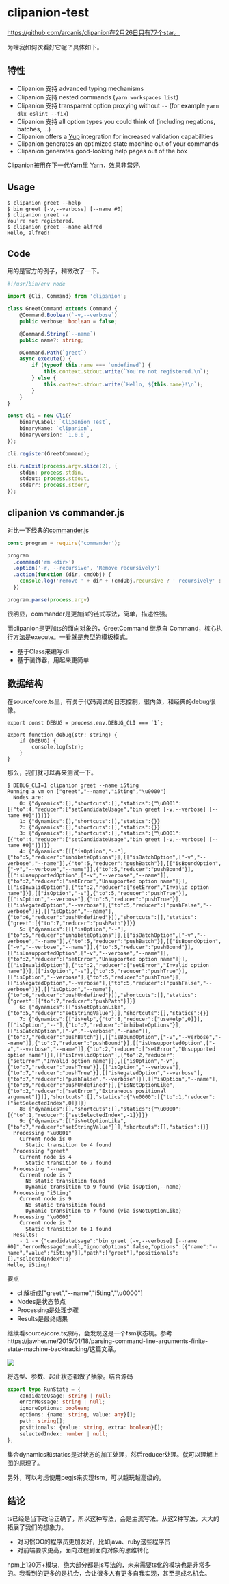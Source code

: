 # clipanion-test

https://github.com/arcanis/clipanion在2月26日只有77个star。

为啥我如何次看好它呢？具体如下。

## 特性

- Clipanion 支持 advanced typing mechanisms
- Clipanion 支持 nested commands (`yarn workspaces list`)
- Clipanion 支持 transparent option proxying without `--` (for example `yarn dlx eslint --fix`)
- Clipanion 支持 all option types you could think of (including negations, batches, ...)
- Clipanion offers a [Yup](https://github.com/jquense/yup) integration for increased validation capabilities
- Clipanion generates an optimized state machine out of your commands
- Clipanion generates good-looking help pages out of the box

Clipanion被用在下一代Yarn里 [Yarn](https://github.com/yarnpkg/berry)，效果非常好.

## Usage

```
$ clipanion greet --help
$ bin greet [-v,--verbose] [--name #0]
$ clipanion greet -v
You're not registered.
$ clipanion greet --name alfred
Hello, alfred!
```

## Code

用的是官方的例子，稍微改了一下。

```ts
#!/usr/bin/env node

import {Cli, Command} from 'clipanion';

class GreetCommand extends Command {
    @Command.Boolean(`-v,--verbose`)
    public verbose: boolean = false;

    @Command.String(`--name`)
    public name?: string;

    @Command.Path(`greet`)
    async execute() {
        if (typeof this.name === `undefined`) {
            this.context.stdout.write(`You're not registered.\n`);
        } else {
            this.context.stdout.write(`Hello, ${this.name}!\n`);
        }
    }
}

const cli = new Cli({
    binaryLabel: `Clipanion Test`,
    binaryName: `clipanion`,
    binaryVersion: `1.0.0`,
});

cli.register(GreetCommand);

cli.runExit(process.argv.slice(2), {
    stdin: process.stdin,
    stdout: process.stdout,
    stderr: process.stderr,
});
```
## clipanion vs commander.js

对比一下经典的[commander.js](https://github.com/tj/commander.js)

```js
const program = require('commander');

program
  .command('rm <dir>')
  .option('-r, --recursive', 'Remove recursively')
  .action(function (dir, cmdObj) {
    console.log('remove ' + dir + (cmdObj.recursive ? ' recursively' : ''))
  })

program.parse(process.argv)
```

很明显，commander是更加js的链式写法，简单，描述性强。

而clipanion是更加ts的面向对象的，GreetCommand 继承自 Command，核心执行方法是execute。一看就是典型的模板模式。

- 基于Class来编写cli
- 基于装饰器，用起来更简单

## 数据结构

在source/core.ts里，有关于代码调试的日志控制，很内敛，和经典的debug很像。

```
export const DEBUG = process.env.DEBUG_CLI === `1`;

export function debug(str: string) {
    if (DEBUG) {
        console.log(str);
    }
}
```

那么，我们就可以再来测试一下。

```
$ DEBUG_CLI=1 clipanion greet --name i5ting
Running a vm on ["greet","--name","i5ting","\u0000"]
  Nodes are:
    0: {"dynamics":[],"shortcuts":[],"statics":{"\u0001":[{"to":4,"reducer":["setCandidateUsage","bin greet [-v,--verbose] [--name #0]"]}]}}
    1: {"dynamics":[],"shortcuts":[],"statics":{}}
    2: {"dynamics":[],"shortcuts":[],"statics":{}}
    3: {"dynamics":[],"shortcuts":[],"statics":{"\u0001":[{"to":4,"reducer":["setCandidateUsage","bin greet [-v,--verbose] [--name #0]"]}]}}
    4: {"dynamics":[[["isOption","--"],{"to":5,"reducer":"inhibateOptions"}],[["isBatchOption",["-v","--verbose","--name"]],{"to":5,"reducer":"pushBatch"}],[["isBoundOption",["-v","--verbose","--name"]],{"to":5,"reducer":"pushBound"}],[["isUnsupportedOption",["-v","--verbose","--name"]],{"to":2,"reducer":["setError","Unsupported option name"]}],[["isInvalidOption"],{"to":2,"reducer":["setError","Invalid option name"]}],[["isOption","-v"],{"to":5,"reducer":"pushTrue"}],[["isOption","--verbose"],{"to":5,"reducer":"pushTrue"}],[["isNegatedOption","--verbose"],{"to":5,"reducer":["pushFalse","--verbose"]}],[["isOption","--name"],{"to":6,"reducer":"pushUndefined"}]],"shortcuts":[],"statics":{"greet":[{"to":7,"reducer":"pushPath"}]}}
    5: {"dynamics":[[["isOption","--"],{"to":5,"reducer":"inhibateOptions"}],[["isBatchOption",["-v","--verbose","--name"]],{"to":5,"reducer":"pushBatch"}],[["isBoundOption",["-v","--verbose","--name"]],{"to":5,"reducer":"pushBound"}],[["isUnsupportedOption",["-v","--verbose","--name"]],{"to":2,"reducer":["setError","Unsupported option name"]}],[["isInvalidOption"],{"to":2,"reducer":["setError","Invalid option name"]}],[["isOption","-v"],{"to":5,"reducer":"pushTrue"}],[["isOption","--verbose"],{"to":5,"reducer":"pushTrue"}],[["isNegatedOption","--verbose"],{"to":5,"reducer":["pushFalse","--verbose"]}],[["isOption","--name"],{"to":6,"reducer":"pushUndefined"}]],"shortcuts":[],"statics":{"greet":[{"to":7,"reducer":"pushPath"}]}}
    6: {"dynamics":[["isNotOptionLike",{"to":5,"reducer":"setStringValue"}]],"shortcuts":[],"statics":{}}
    7: {"dynamics":[["isHelp",{"to":8,"reducer":["useHelp",0]}],[["isOption","--"],{"to":7,"reducer":"inhibateOptions"}],[["isBatchOption",["-v","--verbose","--name"]],{"to":7,"reducer":"pushBatch"}],[["isBoundOption",["-v","--verbose","--name"]],{"to":7,"reducer":"pushBound"}],[["isUnsupportedOption",["-v","--verbose","--name"]],{"to":2,"reducer":["setError","Unsupported option name"]}],[["isInvalidOption"],{"to":2,"reducer":["setError","Invalid option name"]}],[["isOption","-v"],{"to":7,"reducer":"pushTrue"}],[["isOption","--verbose"],{"to":7,"reducer":"pushTrue"}],[["isNegatedOption","--verbose"],{"to":7,"reducer":["pushFalse","--verbose"]}],[["isOption","--name"],{"to":9,"reducer":"pushUndefined"}],["isNotOptionLike",{"to":2,"reducer":["setError","Extraneous positional argument"]}]],"shortcuts":[],"statics":{"\u0000":[{"to":1,"reducer":["setSelectedIndex",0]}]}}
    8: {"dynamics":[],"shortcuts":[],"statics":{"\u0000":[{"to":1,"reducer":["setSelectedIndex",-1]}]}}
    9: {"dynamics":[["isNotOptionLike",{"to":7,"reducer":"setStringValue"}]],"shortcuts":[],"statics":{}}
  Processing "\u0001"
    Current node is 0
      Static transition to 4 found
  Processing "greet"
    Current node is 4
      Static transition to 7 found
  Processing "--name"
    Current node is 7
      No static transition found
      Dynamic transition to 9 found (via isOption,--name)
  Processing "i5ting"
    Current node is 9
      No static transition found
      Dynamic transition to 7 found (via isNotOptionLike)
  Processing "\u0000"
    Current node is 7
      Static transition to 1 found
  Results:
    - 1 -> {"candidateUsage":"bin greet [-v,--verbose] [--name #0]","errorMessage":null,"ignoreOptions":false,"options":[{"name":"--name","value":"i5ting"}],"path":["greet"],"positionals":[],"selectedIndex":0}
Hello, i5ting!
```

要点

- cli解析成["greet","--name","i5ting","\u0000"]
- Nodes是状态节点
- Processing是处理步骤
- Results是最终结果

继续看source/core.ts源码，会发现这是一个fsm状态机。参考https://jawher.me/2015/01/18/parsing-command-line-arguments-finite-state-machine-backtracking/这篇文章。

![](./fsm.png)

将选型、参数、起止状态都做了抽象。结合源码

```ts
export type RunState = {
    candidateUsage: string | null;
    errorMessage: string | null;
    ignoreOptions: boolean;
    options: {name: string, value: any}[];
    path: string[];
    positionals: {value: string, extra: boolean}[];
    selectedIndex: number | null;
};
```

集合dynamics和statics是对状态的加工处理，然后reducer处理。就可以理解上图的原理了。

另外，可以考虑使用pegjs来实现fsm，可以越玩越高级的。

## 结论

ts已经是当下政治正确了，所以这种写法，会是主流写法。从这2种写法，大大的拓展了我们的想象力。

- 对习惯OO的程序员更加友好，比如java、ruby这些程序员
- 对前端要求更高，面向过程到面向对象的思维转化

npm上120万+模块，绝大部分都是js写法的，未来需要ts化的模块也是非常多的。我看到的更多的是机会，会让很多人有更多自我实现，甚至是成名机会。